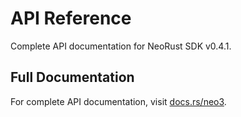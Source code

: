 # API Reference

Complete API documentation for NeoRust SDK v0.4.1.

## Full Documentation

For complete API documentation, visit [docs.rs/neo3](https://docs.rs/neo3).
